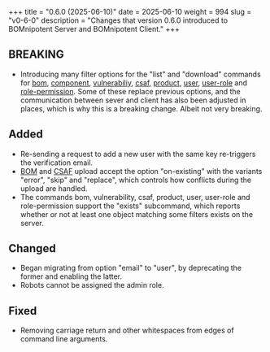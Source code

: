 +++
title = "0.6.0 (2025-06-10)"
date = 2025-06-10
weight = 994
slug = "v0-6-0"
description = "Changes that version 0.6.0 introduced to BOMnipotent Server and BOMnipotent Client."
+++

## BREAKING
- Introducing many filter options for the "list" and "download" commands for [bom](/client/consumer/boms/), [component](/client/consumer/bom-components/), [vulnerabiliy](/client/consumer/vulnerabilities/), [csaf](/client/consumer/csaf-docs/), [product](/client/consumer/products/), [user](/client/manager/access-management/user-management/), [user-role](/client/manager/access-management/role-assignment/) and [role-permission](/client/manager/access-management/role-management/). Some of these replace previous options, and the communication between sever and client has also been adjusted in places, which is why this is a breaking change. Albeit not very breaking.

## Added
- Re-sending a request to add a new user with the same key re-triggers the verification email.
- [BOM](/client/manager/doc-management/boms/#uploading) and [CSAF](/client/manager/doc-management/csaf-docs/#uploading) upload accept the option "on-existing" with the variants "error", "skip" and "replace", which controls how conflicts during the upload are handled.
- The commands bom, vulnerability, csaf, product, user, user-role and role-permission support the "exists" subcommand, which reports whether or not at least one object matching some filters exists on the server.

## Changed
- Began migrating from option "email" to "user", by deprecating the former and enabling the latter.
- Robots cannot be assigned the admin role.

## Fixed
- Removing carriage return and other whitespaces from edges of command line arguments.

